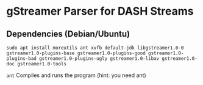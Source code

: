 # gStreamer Parser for DASH Streams

## Dependencies (Debian/Ubuntu)
```sudo apt install moreutils ant xvfb default-jdk libgstreamer1.0-0 gstreamer1.0-plugins-base gstreamer1.0-plugins-good gstreamer1.0-plugins-bad gstreamer1.0-plugins-ugly gstreamer1.0-libav gstreamer1.0-doc gstreamer1.0-tools```

```ant``` Compiles and runs the program (hint: you need ant)
